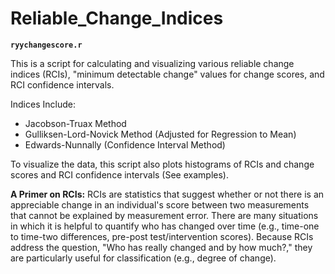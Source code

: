 # Reliable_Change_Indices

**`ryychangescore.r`**

This is a script for calculating and visualizing various reliable change indices (RCIs), "minimum detectable change" values for change scores, and RCI confidence intervals.  

Indices Include:
- Jacobson-Truax Method
- Gulliksen-Lord-Novick Method (Adjusted for Regression to Mean)
- Edwards-Nunnally (Confidence Interval Method)

To visualize the data, this script also plots histograms of RCIs and change scores and RCI confidence intervals (See examples).

**A Primer on RCIs:** RCIs are statistics that suggest whether or not there is an appreciable change in an individual's score between two measurements that cannot be explained by measurement error.  There are many situations in which it is helpful to quantify who has changed over time (e.g., time-one to time-two differences, pre-post test/intervention scores).  Because RCIs address the question, "Who has really changed and by how much?," they are particularly useful for classification (e.g., degree of change).
